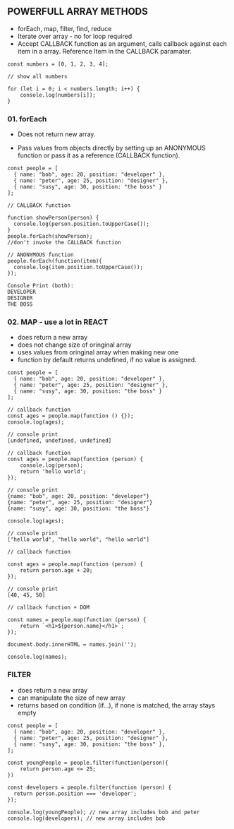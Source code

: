 ## POWERFULL ARRAY METHODS

- forEach, map, filter, find, reduce
- Iterate over array - no for loop required
- Accept CALLBACK function as an argument, calls callback against each item in a array. Reference Item in the CALLBACK paramater.

```
const numbers = [0, 1, 2, 3, 4];

// show all numbers

for (let i = 0; i < numbers.length; i++) {
    console.log(numbers[i]);
}
```

### 01. forEach
 
- Does not return new array.

- Pass values from objects directly by setting up an ANONYMOUS function or pass it as a reference (CALLBACK function).

```
const people = [
  { name: "bob", age: 20, position: "developer" },
  { name: "peter", age: 25, position: "designer" },
  { name: "susy", age: 30, position: "the boss" }
];

// CALLBACK function

function showPerson(person) {
  console.log(person.position.toUpperCase());
}
people.forEach(showPerson); 
//don't invoke the CALLBACK function
```

```
// ANONYMOUS function
people.forEach(function(item){
  console.log(item.position.toUpperCase());
});

Console Print (both):
DEVELOPER
DESIGNER
THE BOSS
```

### 02. MAP - use a lot in REACT

- does return a new array
- does not change size of oringinal array
- uses values from oringinal array when making new one
- function by default returns undefined, if no value is assigned.

```
const people = [
  { name: "bob", age: 20, position: "developer" },
  { name: "peter", age: 25, position: "designer" },
  { name: "susy", age: 30, position: "the boss" }
];

// callback function
const ages = people.map(function () {});
console.log(ages);

// console print
[undefined, undefined, undefined]
```
```
// callback function
const ages = people.map(function (person) {
    console.log(person);
    return 'hello world';
});

// console print
{name: "bob", age: 20, position: "developer"}
{name: "peter", age: 25, position: "designer"}
{name: "susy", age: 30, position: "the boss"}

console.log(ages);

// console print
["hello world", "hello world", "hello world"]
```
```
// callback function

const ages = people.map(function (person) {
    return person.age + 20;
});

// console print
[40, 45, 50]
```
```
// callback function + DOM

const names = people.map(function (person) {
    return `<h1>${person.name}</h1>`;
});

document.body.innerHTML = names.join('');

console.log(names);
```

### FILTER

- does return a new array
- can manipulate the size of new array
- returns based on condition (if...), if none is matched, the array stays empty

```
const people = [
  { name: "bob", age: 20, position: "developer" },
  { name: "peter", age: 25, position: "designer" },
  { name: "susy", age: 30, position: "the boss" },
];

const youngPeople = people.filter(function(person){
    return person.age <= 25;
})

const developers = people.filter(function (person) {
  return person.position === 'developer';
});

console.log(youngPeople); // new array includes bob and peter
console.log(developers); // new array includes bob
```



